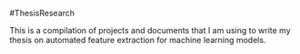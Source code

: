 #ThesisResearch

This is a compilation of projects and documents that I am using to write my thesis on automated feature extraction for machine learning models.
